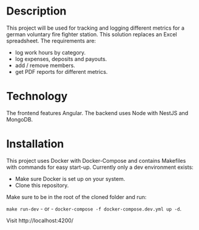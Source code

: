 # Description

This project will be used for tracking and logging different metrics for a german voluntary fire fighter station. This solution replaces an Excel spreadsheet. The requirements are:

- log work hours by category.
- log expenses, deposits and payouts.
- add / remove members.
- get PDF reports for different metrics.

# Technology

The frontend features Angular. The backend uses Node with NestJS and MongoDB.

# Installation

This project uses Docker with Docker-Compose and contains Makefiles with commands for easy start-up. Currently only a dev environment exists:

- Make sure Docker is set up on your system.
- Clone this repository.

Make sure to be in the root of the cloned folder and run:

`make run-dev` - or - `docker-compose -f docker-compose.dev.yml up -d`.

Visit http://localhost:4200/
